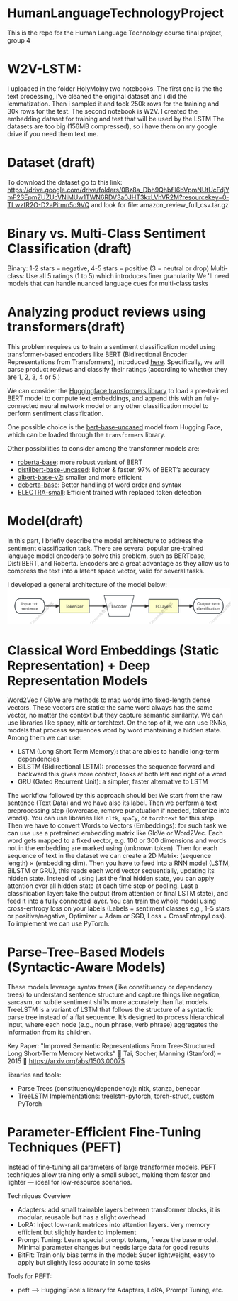 # HumanLanguageTechnologyProject
This is the repo for the Human Language Technology course final project, group 4

# W2V-LSTM:
I uploaded in the folder HolyMolny two notebooks. 
The first one is the the text processing, i've cleaned the original dataset and i did the lemmatization. Then i sampled it and took 250k rows for the training and 30k rows for the test. 
The second notebook is W2V. I created the embedding dataset for training and test that will be used by the LSTM
The datasets are too big (156MB compressed), so i have them on my google drive if you need them text me.

# Dataset (draft)
To download the dataset go to this link: 
https://drive.google.com/drive/folders/0Bz8a_Dbh9Qhbfll6bVpmNUtUcFdjYmF2SEpmZUZUcVNiMUw1TWN6RDV3a0JHT3kxLVhVR2M?resourcekey=0-TLwzfR2O-D2aPitmn5o9VQ and look for file:  amazon_review_full_csv.tar.gz

# Binary vs. Multi-Class Sentiment Classification (draft)
Binary: 1-2 stars = negative, 4-5 stars = positive (3 = neutral or drop) 
Multi-class: Use all 5 ratings (1 to 5) which introduces finer granularity
We 'll need models that can handle nuanced language cues for multi-class tasks

# Analyzing product reviews using transformers(draft)
This problem requires us to train a sentiment classification model using transformer-based encoders like BERT (Bidirectional Encoder Representations from Transformers), introduced [here](https://arxiv.org/abs/1810.04805). Specifically, we will parse product reviews and classify their ratings (according to whether they are 1, 2, 3, 4 or 5.)

We can consider the [Huggingface transformers library](https://github.com/huggingface/transformers) to load a pre-trained BERT model to compute text embeddings, and append this with an fully-connected neural network model or any other classification model to perform sentiment classification.

One possible choice is the [bert-base-uncased](https://huggingface.co/bert-base-uncased) model from Hugging Face, which can be loaded through the `transformers` library.

Other possibilities to consider among the transformer models are: 
- [roberta-base](https://huggingface.co/FacebookAI/roberta-base): more robust variant of BERT
- [distilbert-base-uncased](https://huggingface.co/distilbert/distilbert-base-uncased): lighter & faster, 97% of BERT’s accuracy
- [albert-base-v2](https://huggingface.co/albert/albert-base-v2): smaller and more efficient
- [deberta-base](https://huggingface.co/microsoft/deberta-base): 	Better handling of word order and syntax
- [ELECTRA-small](https://huggingface.co/google/electra-small-discriminator): Efficient trained with replaced token detection

# Model(draft)
In this part, I briefly describe the model architecture to address the sentiment classification task. There are several popular pre-trained language model encoders to solve this problem, such as BERTbase, DistilBERT, and Roberta. Encoders are a great advantage as they allow us to compress the text into a latent space vector, valid for several tasks.

I developed a general architecture of the model below:
![model architecture](Img/ModelArchitecture.png)

# Classical Word Embeddings (Static Representation) + Deep Representation Models 
Word2Vec / GloVe are methods to map words into fixed-length dense vectors. These vectors are static: the same word always has the same vector, no matter the context but they capture semantic similarity. We can use libraries like spacy, nltk or torchtext. On the top of it, we can use RNNs, models that process sequences word by word mantaining a hidden state. Among them we can use:
- LSTM (Long Short Term Memory): that are ables to handle long-term dependencies
- BiLSTM (Bidirectional LSTM): processes the sequence forward and backward this gives more context, looks at both left and right of a word
- GRU (Gated Recurrent Unit): a simpler, faster alternative to LSTM

The workflow followed by this approach should be: 
We start from the raw sentence (Text Data) and we have also its label. Then we perform a text preprocessing step (lowercase, remove punctuation if needed, tokenize into words). You can use libraries like `nltk`, `spaCy`, or `torchtext` for this step. Then we have to convert Words to Vectors (Embeddings): for such task we can use use a pretrained embedding matrix like GloVe or Word2Vec. Each word gets mapped to a fixed vector, e.g. 100 or 300 dimensions and words not in the embedding are marked using <UNK> (unknown token). Then for each sequence of text in the dataset we can create a 2D Matrix: (sequence length) × (embedding dim). Then you have to feed into a RNN model (LSTM, BiLSTM or GRU), this reads each word vector sequentially, updating its hidden state. Instead of using just the final hidden state, you can apply attention over all hidden state at each time step or pooling. Last a classification layer: take the output (from attention or final LSTM state), and feed it into a fully connected layer. You can train the whole model using cross-entropy loss on your labels (Labels = sentiment classes e.g., 1–5 stars or positive/negative, Optimizer = Adam or SGD, Loss = CrossEntropyLoss). To implement we can use PyTorch. 

# Parse-Tree-Based Models (Syntactic-Aware Models)
These models leverage syntax trees (like constituency or dependency trees) to understand sentence structure and capture things like negation, sarcasm, or subtle sentiment shifts more accurately than flat models.
TreeLSTM is a variant of LSTM that follows the structure of a syntactic parse tree instead of a flat sequence. It’s designed to process hierarchical input, where each node (e.g., noun phrase, verb phrase) aggregates the information from its children.

Key Paper:
"Improved Semantic Representations From Tree-Structured Long Short-Term Memory Networks"
📎 Tai, Socher, Manning (Stanford) – 2015
📄 https://arxiv.org/abs/1503.00075

libraries and tools: 
- Parse Trees (constituency/dependency):	nltk, stanza, benepar
- TreeLSTM Implementations: treelstm-pytorch, torch-struct, custom PyTorch

# Parameter-Efficient Fine-Tuning Techniques (PEFT)
Instead of fine-tuning all parameters of large transformer models, PEFT techniques allow training only a small subset, making them faster and lighter — ideal for low-resource scenarios.

Techniques Overview
- Adapters: add small trainable layers between transformer blocks, it is modular, reusable	but has a slight overhead
- LoRA:	Inject low-rank matrices into attention layers.	Very memory efficient but slightly harder to implement
- Prompt Tuning: Learn special prompt tokens, freeze the base model. Minimal parameter changes	but needs large data for good results
- BitFit: Train only bias terms in the model: Super lightweight, easy to apply	but slightly less accurate in some tasks

Tools for PEFT:
- peft	--> HuggingFace's library for Adapters, LoRA, Prompt Tuning, etc.


